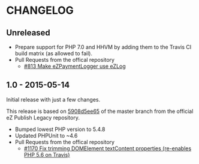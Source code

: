 # CHANGELOG

## Unreleased

* Prepare support for PHP 7.0 and HHVM by adding them to the Travis CI build
  matrix (as allowed to fail).
* Pull Requests from the offical repository
  * [#813 Make eZPaymentLogger use eZLog](https://github.com/ezsystems/ezpublish-legacy/pull/813)


## 1.0 - 2015-05-14

Initial release with just a few changes.

This release is based on [5908d5ee65](https://github.com/ezsystems/ezpublish-legacy/commit/5908d5ee65)
of the master branch from the official eZ Publish Legacy repository.

* Bumped lowest PHP version to 5.4.8
* Updated PHPUnit to ~4.6
* Pull Requests from the offical repository
  * [#1170 Fix trimming DOMElement textContent properties (re-enables PHP 5.6 on Travis)](https://github.com/ezsystems/ezpublish-legacy/pull/1170)

